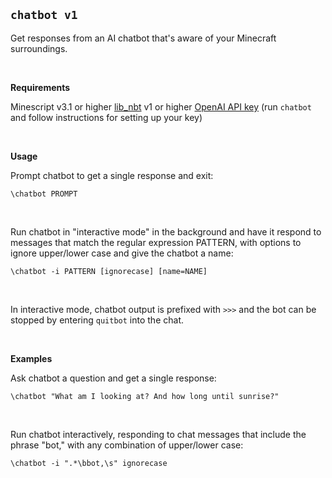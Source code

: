 ## `chatbot v1`

Get responses from an AI chatbot that's aware of your Minecraft surroundings.

&nbsp;

**Requirements**

  Minescript v3.1 or higher
  [lib_nbt](https://minescript.net/sdm_downloads/lib_nbt) v1 or higher
  [OpenAI API key](https://beta.openai.com/account/api-keys) (run `chatbot` and follow instructions for setting up your key)

&nbsp;

**Usage**

Prompt chatbot to get a single response and exit:

```
\chatbot PROMPT
```

&nbsp;

Run chatbot in "interactive mode" in the background and have it respond to messages that match the regular expression PATTERN, with options to ignore upper/lower case and give the chatbot a name:

```
\chatbot -i PATTERN [ignorecase] [name=NAME]
```

&nbsp;

In interactive mode, chatbot output is prefixed with `>>>` and the bot can be stopped by entering `quitbot` into the chat.

&nbsp;

**Examples**

Ask chatbot a question and get a single response:

```
\chatbot "What am I looking at? And how long until sunrise?"
```

&nbsp;

Run chatbot interactively, responding to chat messages that include the phrase "bot," with any combination of upper/lower case:

```
\chatbot -i ".*\bbot,\s" ignorecase
```
